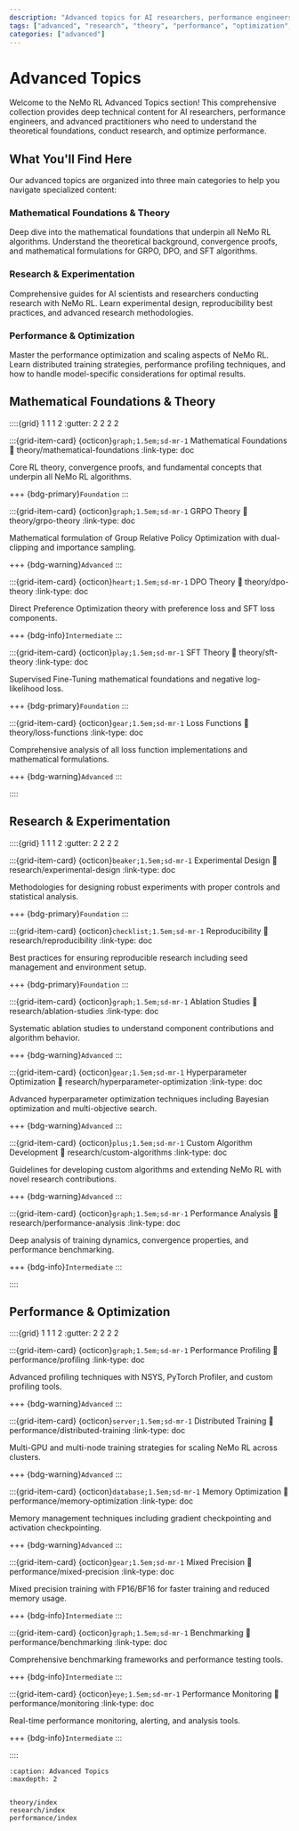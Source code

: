 ```yaml
---
description: "Advanced topics for AI researchers, performance engineers, and advanced practitioners including mathematical foundations, research methodologies, and optimization techniques."
tags: ["advanced", "research", "theory", "performance", "optimization", "mathematics"]
categories: ["advanced"]
---
```


# Advanced Topics

Welcome to the NeMo RL Advanced Topics section! This comprehensive collection provides deep technical content for AI researchers, performance engineers, and advanced practitioners who need to understand the theoretical foundations, conduct research, and optimize performance.

## What You'll Find Here

Our advanced topics are organized into three main categories to help you navigate specialized content:

### **Mathematical Foundations & Theory**
Deep dive into the mathematical foundations that underpin all NeMo RL algorithms. Understand the theoretical background, convergence proofs, and mathematical formulations for GRPO, DPO, and SFT algorithms.

### **Research & Experimentation**
Comprehensive guides for AI scientists and researchers conducting research with NeMo RL. Learn experimental design, reproducibility best practices, and advanced research methodologies.

### **Performance & Optimization**
Master the performance optimization and scaling aspects of NeMo RL. Learn distributed training strategies, performance profiling techniques, and how to handle model-specific considerations for optimal results.

## Mathematical Foundations & Theory

::::{grid} 1 1 1 2
:gutter: 2 2 2 2

:::{grid-item-card} {octicon}`graph;1.5em;sd-mr-1` Mathematical Foundations
:link: theory/mathematical-foundations
:link-type: doc

Core RL theory, convergence proofs, and fundamental concepts that underpin all NeMo RL algorithms.

+++
{bdg-primary}`Foundation`
:::

:::{grid-item-card} {octicon}`graph;1.5em;sd-mr-1` GRPO Theory
:link: theory/grpo-theory
:link-type: doc

Mathematical formulation of Group Relative Policy Optimization with dual-clipping and importance sampling.

+++
{bdg-warning}`Advanced`
:::

:::{grid-item-card} {octicon}`heart;1.5em;sd-mr-1` DPO Theory
:link: theory/dpo-theory
:link-type: doc

Direct Preference Optimization theory with preference loss and SFT loss components.

+++
{bdg-info}`Intermediate`
:::

:::{grid-item-card} {octicon}`play;1.5em;sd-mr-1` SFT Theory
:link: theory/sft-theory
:link-type: doc

Supervised Fine-Tuning mathematical foundations and negative log-likelihood loss.

+++
{bdg-primary}`Foundation`
:::

:::{grid-item-card} {octicon}`gear;1.5em;sd-mr-1` Loss Functions
:link: theory/loss-functions
:link-type: doc

Comprehensive analysis of all loss function implementations and mathematical formulations.

+++
{bdg-warning}`Advanced`
:::

::::

## Research & Experimentation

::::{grid} 1 1 1 2
:gutter: 2 2 2 2

:::{grid-item-card} {octicon}`beaker;1.5em;sd-mr-1` Experimental Design
:link: research/experimental-design
:link-type: doc

Methodologies for designing robust experiments with proper controls and statistical analysis.

+++
{bdg-primary}`Foundation`
:::

:::{grid-item-card} {octicon}`checklist;1.5em;sd-mr-1` Reproducibility
:link: research/reproducibility
:link-type: doc

Best practices for ensuring reproducible research including seed management and environment setup.

+++
{bdg-primary}`Foundation`
:::

:::{grid-item-card} {octicon}`graph;1.5em;sd-mr-1` Ablation Studies
:link: research/ablation-studies
:link-type: doc

Systematic ablation studies to understand component contributions and algorithm behavior.

+++
{bdg-warning}`Advanced`
:::

:::{grid-item-card} {octicon}`gear;1.5em;sd-mr-1` Hyperparameter Optimization
:link: research/hyperparameter-optimization
:link-type: doc

Advanced hyperparameter optimization techniques including Bayesian optimization and multi-objective search.

+++
{bdg-warning}`Advanced`
:::

:::{grid-item-card} {octicon}`plus;1.5em;sd-mr-1` Custom Algorithm Development
:link: research/custom-algorithms
:link-type: doc

Guidelines for developing custom algorithms and extending NeMo RL with novel research contributions.

+++
{bdg-warning}`Advanced`
:::

:::{grid-item-card} {octicon}`graph;1.5em;sd-mr-1` Performance Analysis
:link: research/performance-analysis
:link-type: doc

Deep analysis of training dynamics, convergence properties, and performance benchmarking.

+++
{bdg-info}`Intermediate`
:::

::::

## Performance & Optimization

::::{grid} 1 1 1 2
:gutter: 2 2 2 2

:::{grid-item-card} {octicon}`graph;1.5em;sd-mr-1` Performance Profiling
:link: performance/profiling
:link-type: doc

Advanced profiling techniques with NSYS, PyTorch Profiler, and custom profiling tools.

+++
{bdg-warning}`Advanced`
:::

:::{grid-item-card} {octicon}`server;1.5em;sd-mr-1` Distributed Training
:link: performance/distributed-training
:link-type: doc

Multi-GPU and multi-node training strategies for scaling NeMo RL across clusters.

+++
{bdg-warning}`Advanced`
:::

:::{grid-item-card} {octicon}`database;1.5em;sd-mr-1` Memory Optimization
:link: performance/memory-optimization
:link-type: doc

Memory management techniques including gradient checkpointing and activation checkpointing.

+++
{bdg-warning}`Advanced`
:::

:::{grid-item-card} {octicon}`gear;1.5em;sd-mr-1` Mixed Precision
:link: performance/mixed-precision
:link-type: doc

Mixed precision training with FP16/BF16 for faster training and reduced memory usage.

+++
{bdg-info}`Intermediate`
:::

:::{grid-item-card} {octicon}`graph;1.5em;sd-mr-1` Benchmarking
:link: performance/benchmarking
:link-type: doc

Comprehensive benchmarking frameworks and performance testing tools.

+++
{bdg-info}`Intermediate`
:::

:::{grid-item-card} {octicon}`eye;1.5em;sd-mr-1` Performance Monitoring
:link: performance/monitoring
:link-type: doc

Real-time performance monitoring, alerting, and analysis tools.

+++
{bdg-info}`Intermediate`
:::

::::

```{toctree}
:caption: Advanced Topics
:maxdepth: 2


theory/index
research/index
performance/index
```
